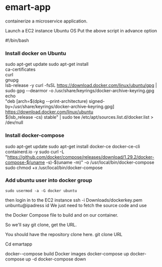 # emart-app

containerize a microservice application.


Launch a EC2 instance 
Ubuntu OS
Put the above script in advance option 


#!/bin/bash

### Install docker on Ubuntu
sudo apt-get update
   sudo apt-get install \
    ca-certificates \
    curl \
    gnupg \
    lsb-release -y
   curl -fsSL https://download.docker.com/linux/ubuntu/gpg | sudo gpg --dearmor -o /usr/share/keyrings/docker-archive-keyring.gpg
   echo \
  "deb [arch=$(dpkg --print-architecture) signed-by=/usr/share/keyrings/docker-archive-keyring.gpg] https://download.docker.com/linux/ubuntu \
  $(lsb_release -cs) stable" | sudo tee /etc/apt/sources.list.d/docker.list > /dev/null

### Install docker-compose
   sudo apt-get update
   sudo apt-get install docker-ce docker-ce-cli containerd.io -y
   sudo curl -L "https://github.com/docker/compose/releases/download/1.29.2/docker-compose-$(uname -s)-$(uname -m)" -o /usr/local/bin/docker-compose
   sudo chmod +x /usr/local/bin/docker-compose

### Add ubuntu user into docker group
    sudo usermod -a -G docker ubuntu





then login in to the EC2 instance 
ssh -i Downloads/dockerkey.pem unbuntu@ipadress
id
We just need to fetch the source code and use

the Docker Compose file to build and on our container.

So we'll say git clone, get the URL.

You should have the repository clone here.
git clone  URL

Cd emartapp

docker--compose build
Docker images
docker-compose up 
docker-compose up -d
docker-compose down

